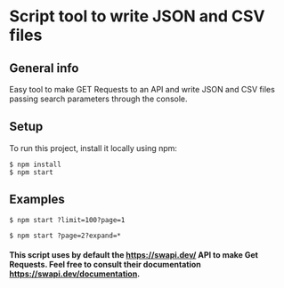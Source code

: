# Script tool to write JSON and CSV files

## General info
Easy tool to make GET Requests to an API and write JSON and CSV files passing search parameters through the console.

## Setup
To run this project, install it locally using npm:

```
$ npm install
$ npm start
```

## Examples

```
$ npm start ?limit=100?page=1
```
```
$ npm start ?page=2?expand=*
```
#### This script uses by default the https://swapi.dev/ API to make Get Requests. Feel free to consult their documentation https://swapi.dev/documentation.